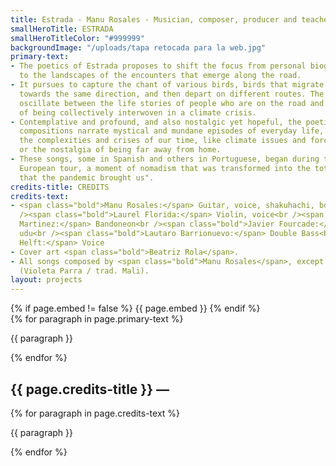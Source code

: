 ```yaml
---
title: Estrada - Manu Rosales - Musician, composer, producer and teacher
smallHeroTitle: ESTRADA
smallHeroTitleColor: "#999999"
backgroundImage: "/uploads/tapa retocada para la web.jpg"
primary-text:
- The poetics of Estrada proposes to shift the focus from personal biography and turn
  to the landscapes of the encounters that emerge along the road.
- It pursues to capture the chant of various birds, birds that migrate and move together
  towards the same direction, and then depart on different routes. The compositions
  oscillate between the life stories of people who are on the road and the sensation
  of being collectively interwoven in a climate crisis.
- Contemplative and profound, and also nostalgic yet hopeful, the poetics of this
  compositions narrate mystical and mundane episodes of everyday life, passing through
  the complexities and crises of our time, like climate issues and forced migration,
  or the nostalgia of being far away from home.
- These songs, some in Spanish and others in Portuguese, began during the "Corpo Aldea"
  European tour, a moment of nomadism that was transformed into the total stillness
  that the pandemic brought us".
credits-title: CREDITS
credits-text:
- <span class="bold">Manu Rosales:</span> Guitar, voice, shakuhachi, bombo, qraqeb<br
  /><span class="bold">Laurel Florida:</span> Violin, voice<br /><span class="bold">Francisco
  Martinez:</span> Bandoneon<br /><span class="bold">Javier Fourcade:</span> Tabla,
  udu<br /><span class="bold">Lautaro Barrionuevo:</span> Double Bass<br /><span class="bold">Helena
  Helft:</span> Voice
- Cover art <span class="bold">Beatriz Rola</span>.
- All songs composed by <span class="bold">Manu Rosales</span>, except "Jardines humanos/Jarabi"
  (Violeta Parra / trad. Mali).
layout: projects
---
```


<section>
    {% if page.embed != false %}
        {{ page.embed }}
    {% endif %}
    <div>
        {% for paragraph in page.primary-text %}
            <p>
                {{ paragraph }}
            </p>
        {% endfor %}
    </div>
    <h2>
        {{ page.credits-title }} —
    </h2>
    <div>
        {% for paragraph in page.credits-text %}
            <p>
                {{ paragraph }}
            </p>
        {% endfor %}
    </div>
</section>